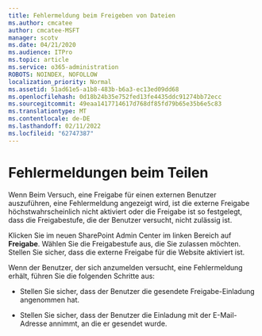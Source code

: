 ```yaml
---
title: Fehlermeldung beim Freigeben von Dateien
ms.author: cmcatee
author: cmcatee-MSFT
manager: scotv
ms.date: 04/21/2020
ms.audience: ITPro
ms.topic: article
ms.service: o365-administration
ROBOTS: NOINDEX, NOFOLLOW
localization_priority: Normal
ms.assetid: 51ad61e5-a1b8-483b-b6a3-ec13ed09dd68
ms.openlocfilehash: 0d18b24b35e752fed13fe4435ddc91274bb72ecc
ms.sourcegitcommit: 49eaa1417714617d768df85fd79b65e35b6e5c83
ms.translationtype: MT
ms.contentlocale: de-DE
ms.lasthandoff: 02/11/2022
ms.locfileid: "62747387"
---
```

# <a name="error-messages-when-sharing"></a>Fehlermeldungen beim Teilen

Wenn Beim Versuch, eine Freigabe für einen externen Benutzer auszuführen, eine Fehlermeldung angezeigt wird, ist die externe Freigabe höchstwahrscheinlich nicht aktiviert oder die Freigabe ist so festgelegt, dass die Freigabestufe, die der Benutzer versucht, nicht zulässig ist.
  
Klicken Sie im neuen SharePoint Admin Center im linken Bereich auf **Freigabe**. Wählen Sie die Freigabestufe aus, die Sie zulassen möchten. Stellen Sie sicher, dass die externe Freigabe für die Website aktiviert ist. 
  
Wenn der Benutzer, der sich anzumelden versucht, eine Fehlermeldung erhält, führen Sie die folgenden Schritte aus:
  
- Stellen Sie sicher, dass der Benutzer die gesendete Freigabe-Einladung angenommen hat.
    
- Stellen Sie sicher, dass der Benutzer die Einladung mit der E-Mail-Adresse annimmt, an die er gesendet wurde.
    

